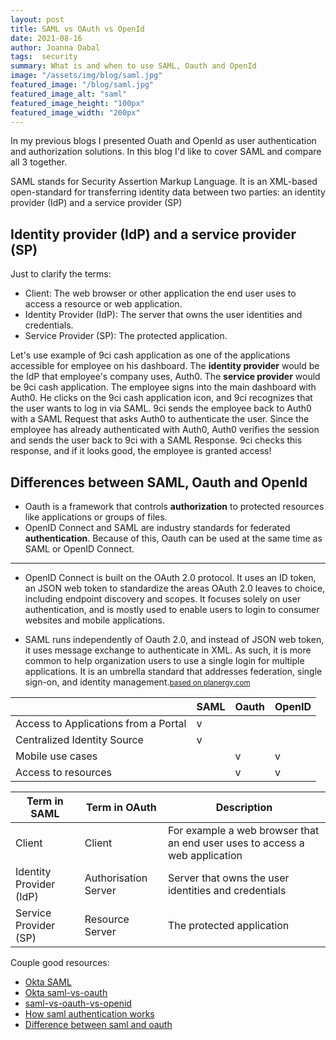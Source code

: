 ```yaml
---
layout: post
title: SAML vs OAuth vs OpenId
date: 2021-08-16
author: Joanna Dabal
tags:  security
summary: What is and when to use SAML, Oauth and OpenId
image: "/assets/img/blog/saml.jpg"
featured_image: "/blog/saml.jpg"
featured_image_alt: "saml"
featured_image_height: "100px"
featured_image_width: "200px"
---
```


In my previous blogs I presented Ouath and OpenId as user authentication and authorization solutions. In this blog I'd like to cover SAML and compare all 3 together.

SAML stands for Security Assertion Markup Language. It is an XML-based open-standard for transferring identity data between two parties: an identity provider (IdP) and a service provider (SP)

## Identity provider (IdP) and a service provider (SP)

Just to clarify the terms:

- Client: The web browser or other application the end user uses to access a resource or web application.
- Identity Provider (IdP): The server that owns the user identities and credentials.
- Service Provider (SP): The protected application.

Let's use example of 9ci cash application as one of the applications accessible for employee on his dashboard.  The **identity provider** would be the IdP that employee's company uses, Auth0. The **service provider** would be 9ci cash application. The employee signs into the main dashboard with Auth0. He clicks on the 9ci cash application icon, and 9ci recognizes that the user wants to log in via SAML. 9ci sends the employee back to Auth0 with a SAML Request that asks Auth0 to authenticate the user. Since the employee has already authenticated with Auth0, Auth0 verifies the session and sends the user back to 9ci with a SAML Response. 9ci checks this response, and if it looks good, the employee is granted access!


## Differences between SAML, Oauth and OpenId

- Oauth is a framework that controls **authorization** to protected resources like applications or groups of files. 
- OpenID Connect and SAML are industry standards for federated **authentication**. Because of this, Oauth can be used at the same time as SAML or OpenID Connect. 

--- 
- OpenID Connect is built on the OAuth 2.0 protocol. It uses an ID token, an JSON web token to standardize the areas OAuth 2.0 leaves to choice, including endpoint discovery and scopes. It focuses solely on user authentication, and is mostly used to enable users to login to consumer websites and mobile applications.

- SAML runs independently of Oauth 2.0, and instead of JSON web token, it uses message exchange to authenticate in XML. As such, it is more common to help organization users to use a single login for multiple applications. It is an umbrella standard that addresses federation, single sign-on, and identity management.<small>[based on planergy.com](https://planergy.com/blog/saml-vs-oauth-vs-openid/)</small>

|                                      | SAML | Oauth | OpenID |
| ------------------------------------ | ---- | ----- | ------ |
| Access to Applications from a Portal |   v  |       |        |
| Centralized Identity Source          |   v  |       |        |
| Mobile use cases                     |      |   v   |   v    |
| Access to resources                  |      |   v   |   v    |


| Term in SAML            | Term in OAuth        | Description                                                                 |
| ----------------------- | -------------------- | --------------------------------------------------------------------------- |
| Client                  | Client               | For example a web browser that an end user uses to access a web application |
| Identity Provider (IdP) | Authorisation Server | Server that owns the user identities and credentials                        |
| Service Provider (SP)   | Resource Server      | The protected application                                                   |


Couple good resources:

- [Okta SAML](https://www.okta.com/topic/SAML/)
- [Okta saml-vs-oauth](https://www.okta.com/identity-101/saml-vs-oauth/)
- [saml-vs-oauth-vs-openid](https://planergy.com/blog/saml-vs-oauth-vs-openid/)
- [How saml authentication works](https://auth0.com/blog/how-saml-authentication-works/)
- [Difference between saml and oauth](https://www.ubisecure.com/uncategorized/difference-between-saml-and-oauth/)
